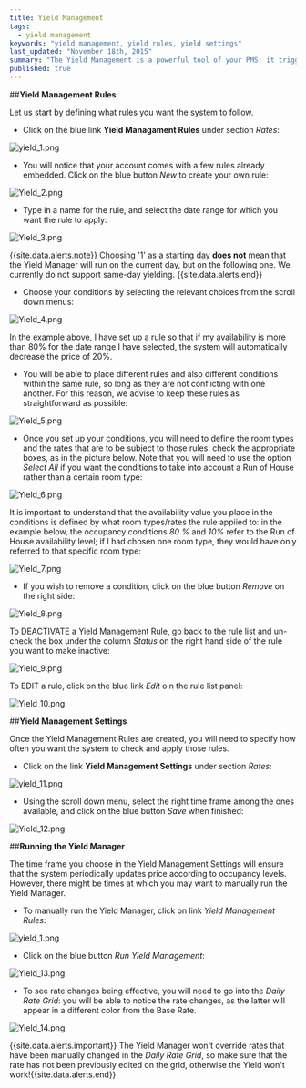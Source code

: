 ```yaml
---
title: Yield Management
tags: 
  - yield management
keywords: "yield management, yield rules, yield settings"
last_updated: "November 18th, 2015"
summary: "The Yield Management is a powerful tool of your PMS: it triggers automatic rate changes based on the occupancy level of a room type or your run of house. The price change is governed by rules that you will have to configure in the system, in order to define how the rates should change when certain conditions apply. "
published: true
---
```







##**Yield Management Rules**  

Let us start by defining what rules you want the system to follow.  

  - Click on the blue link **Yield Managament Rules** under section _Rates_:  
  

![yield_1.png]({{site.baseurl}}/images/yield_1.png)



  
  - You will notice that your account comes with a few rules already embedded. Click on the blue button _New_ to create your own rule:  
  
![Yield_2.png]({{site.baseurl}}/images/Yield_2.png)


  
  - Type in a name for the rule, and select the date range for which you want the rule to apply:  
  
![Yield_3.png]({{site.baseurl}}/images/Yield_3.png)


 {{site.data.alerts.note}} Choosing '1' as a starting day **does not** mean that the Yield Manager will run on the current day, but on the following one. We currently do not support same-day yielding. {{site.data.alerts.end}} 
  
  - Choose your conditions by selecting the relevant choices from the scroll down menus:  
  
![Yield_4.png]({{site.baseurl}}/images/Yield_4.png)

 
  
  In the example above, I have set up a rule so that if my availability is more than 80% for the date range I have selected, the system will automatically decrease the price of 20%.  
  
  - You will be able to place different rules and also different conditions within the same rule, so long as they are not conflicting with one another. For this reason, we advise to keep these rules as straightforward as possible:  
  
![Yield_5.png]({{site.baseurl}}/images/Yield_5.png)

  
  
  - Once you set up your conditions, you will need to define the room types and the rates that are to be subject to those rules: check the appropriate boxes, as in the picture below. Note that you will need to use the option _Select All_ if you want the conditions to take into account a Run of House rather than a certain room type:  
  
![Yield_6.png]({{site.baseurl}}/images/Yield_6.png)

  
  It is important to understand that the availability value you place in the conditions is defined by what room types/rates the rule appiied to: in the example below, the occupancy conditions _80 %_ and _10%_ refer to the Run of House availability level; if I had chosen one room type, they would have only referred to that specific room type:  
  
![Yield_7.png]({{site.baseurl}}/images/Yield_7.png)



 - If you wish to remove a condition, click on the blue button _Remove_ on the right side:  
 
![Yield_8.png]({{site.baseurl}}/images/Yield_8.png)

 
 
 To <span class="label label-info">DEACTIVATE</span> a Yield Management Rule, go back to the rule list and un-check the box under the column _Status_ on the right hand side of the rule you want to make inactive: 
 
![Yield_9.png]({{site.baseurl}}/images/Yield_9.png)



To <span class="label label-default">EDIT</span> a rule, click on the blue link _Edit_ oin the rule list panel:  

![Yield_10.png]({{site.baseurl}}/images/Yield_10.png)


 

##**Yield Management Settings**  

Once the Yield Management Rules are created, you will need to specify how often you want the system to check and apply those rules.  

 - Click on the link **Yield Management Settings** under section _Rates_:  
 

![yield_11.png]({{site.baseurl}}/images/yield_11.png)



 
 - Using the scroll down menu, select the right time frame among the ones available, and click on the blue button _Save_ when finished:  
 
![Yield_12.png]({{site.baseurl}}/images/Yield_12.png)




 
##**Running the Yield Manager**  

The time frame you choose in the Yield Management Settings will ensure that the system periodically updates price according to occupancy levels. However, there might be times at which you may want to manually run the Yield Manager.

 - To manually run the Yield Manager, click on link _Yield Management Rules_:  
 

![yield_1.png]({{site.baseurl}}/images/yield_1.png)



 
 - Click on the blue button _Run Yield Management_:  
 
![Yield_13.png]({{site.baseurl}}/images/Yield_13.png)


 
 - To see rate changes being effective, you will need to go into the _Daily Rate Grid_: you will be able to notice the rate changes, as the latter will appear in a different color from the Base Rate.  
 
![Yield_14.png]({{site.baseurl}}/images/Yield_14.png)


{{site.data.alerts.important}} The Yield Manager won't override rates that have been manually changed in the <em>Daily Rate Grid</em>, so make sure that the rate has not been previously edited on the grid, otherwise the Yield won't work!{{site.data.alerts.end}}
